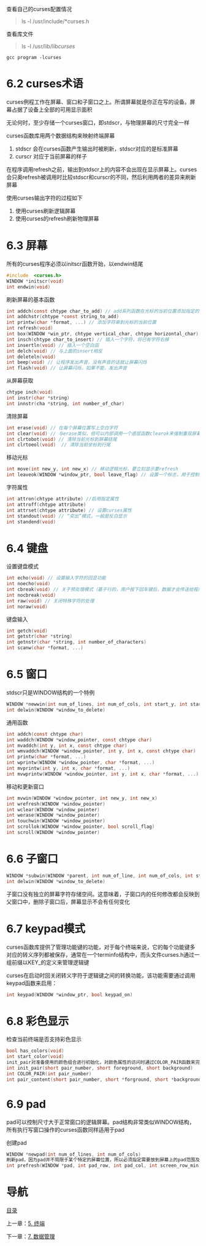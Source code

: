 查看自己的curses配置情况
> ls -l /usr/include/*curses.h  

查看库文件
> ls -l /usr/lib/lib*curses*

`gcc program -lcurses`

# 6.2 curses术语

curses例程工作在屏幕、窗口和子窗口之上。所谓屏幕就是你正在写的设备。屏幕占据了设备上全部的可用显示面积  

无论何时，至少存储一个curses窗口，即stdscr，与物理屏幕的尺寸完全一样  

curses函数库用两个数据结构来映射终端屏幕

1. stdscr 会在curses函数产生输出时被刷新，stdscr对应的是标准屏幕
2. curscr 对应于当前屏幕的样子

在程序调用refresh之前，输出到stdscr上的内容不会出现在显示屏幕上。curses会只奥refresh被调用时比较stdscr和curscr的不同，然后利用两者的差异来刷新屏幕

使用curses输出字符的过程如下
1. 使用curses刷新逻辑屏幕
2. 使用curses的refresh刷新物理屏幕

# 6.3 屏幕

所有的curses程序必须以initscr函数开始，以endwin结尾

```c
#include  <curses.h>
WINDOW *initscr(void)
int endwin(void)
```

刷新屏幕的基本函数

```c
int addch(const chtype char_to_add) // add系列函数在光标的当前位置添加指定的字符或字符串
int addchstr(chtype *const string_to_add)
int printw(char *format, ...) // 添加字符串到光标的当前位置
int refresh(void)
int box(WINDOW *win_ptr, chtype vertical_char, chtype horizontal_char)  // 围绕一个窗口绘制方框
int insch(chtype char_to_insert) // 插入一个字符，将已有字符右移
int insertln(void) // 插入一个空白函
int delch(void) // 与上面的insert相反
int deleteln(void)
int beep(void) // 让程序发出声音，没有声音的话就让屏幕闪烁
int flash(void) // 让屏幕闪烁，如果不能，发出声音
```

从屏幕获取
```c
chtype inch(void)
int instr(char *string)
int innstr(cha *string, int number_of_char)
```

清除屏幕
```c
int erase(void) // 在每个屏幕位置写上空白字符
int clear(void) // 与erase类似，但可以内部调用一个底层函数clearok来强制重现屏幕原文。clear通常是通常是使用一个终端命令来清除整个屏幕，而不是尝试删除当前屏幕上每个非空白的位置
int clrtobot(void) // 清除当前光标到屏幕结尾
int clrtoeol(void)  // 清除当前坐标到行尾
```

移动光标
```c
int move(int new_y, int new_x) // 移动逻辑光标，要立刻显示要refresh
int leaveok(WINDOW *window_ptr, bool leave_flag) // 设置一个标志，用于控制在屏幕刷新后curses将物理光标放置的位置
```

字符属性
```c
int attron(chtype attribute) //启用指定属性
int attroff(chtype attribute) 
int attrset(chtype attribute) // 设置curses属性
int standout(void) // “突出”模式，一般是反白显示
int standend(void)
```

# 6.4 键盘

设置键盘模式
```c
int echo(void) // 设置输入字符的回显功能
int noecho(void)
int cbreak(void) // 关于预处理模式（基于行的，用户按下回车键后，数据才会传送给程序）
int nocbreak(void)
int raw(void) // 关闭特殊字符的处理
int noraw(void)
```

键盘输入
```c
int getch(void)
int getstr(char *string)
int getnstr(char *string, int number_of_characters)
int scanw(char *format, ...)
```

# 6.5 窗口

stdscr只是WINDOW结构的一个特例
```c
WINDOW *newwin(int num_of_lines, int num_of_cols, int start_y, int start_x)
int delwin(WINDOW *window_to_delete)
```

通用函数
```c
int addch(const chtype char)
int waddch(WINDOW *window_pointer, const chtype char)
int mvaddch(int y, int x, const chtype char)
int wmvaddch(WINDOW *window_pointer, int y, int x, const chtype char)
int printw(char *format, ...)
int wprintw(WINDOW *window_pointer, char *format, ...)
int mvprintw(int y, int x, char *format, ...)
int mvwprintw(WINDOW *window_pointer, int y, int x, char *format, ...)
```

移动和更新窗口
```c
int mvwin(WINDOW *window_pointer, int new_y, int new_x)
int wrefresh(WINDOW *window_pointer)
int wclear(WINDOW *window_pointer)
int werase(WINDOW *window_pointer)
int touchwin(WINDOW *window_pointer)
int scrollok(WINDOW *window_pointer, bool scroll_flag)
int scroll(WINDOW *window_pointer)
```

# 6.6 子窗口 
```c
WINDOW *subwin(WINDOW *parent, int num_of_line, int num_of_cols, int start_y, int start_x)
int delwin(WINDOW *window_to_delete)
```

子窗口没有独立的屏幕字符存储空间。这意味着，子窗口内的任何修改都会反映到父窗口中，删除子窗口后，屏幕显示不会有任何变化


# 6.7 keypad模式
curses函数库提供了管理功能键的功能，对于每个终端来说，它的每个功能键多对应的转义序列都被保存，通常在一个terminfo结构中，而头文件curses.h通过一组前缀以KEY_的定义来管理逻辑键

curses在启动时回关闭转义字符于逻辑键之间的转换功能，该功能需要通过调用keypad函数来启用：
```c
int keypad(WINDOW *window_ptr, bool keypad_on)
```

# 6.8 彩色显示
检查当前终端是否支持彩色显示
```c
bool has_colors(void)
int start_color(void)
init_pair对准备使用的颜色组合进行初始化，对颜色属性的访问时通过COLOR_PAIR函数来完成的，pair_content获取已定义的颜色组合信息
int init_pair(short pair_number, short foreground, short background)
int COLOR_PAIR(int pair_number)
int pair_content(short pair_number, short *forground, short *background)
```

# 6.9 pad
pad可以控制尺寸大于正常窗口的逻辑屏幕。pad结构非常类似WINDOW结构，所有执行写窗口操作的curses函数同样适用于pad

创建pad
```c
WINDOW *newpad(int num_of_lines, int num_of_cols)
刷新pad，因为pad并不局限于某个特定的屏幕位置，所以必须指定需要放到屏幕上的pad范围及其位置
int prefresh(WINDOW *pad, int pad_row, int pad_col, int screen_row_min, int screen_col_min, int screen_row_max, int screen_col_max)
```

# 导航

[目录](README.md)

上一章：[5. 终端](终端.md)

下一章：[7. 数据管理](数据管理.md)